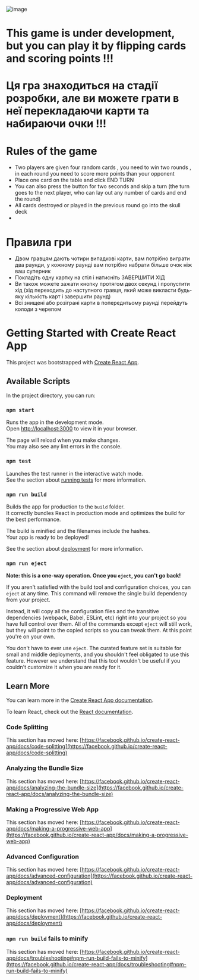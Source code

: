![image](https://user-images.githubusercontent.com/107879647/183371984-3647dc0e-d225-4a54-8d66-354cf027cd57.png)


# This game is under development, but you can play it by flipping cards and scoring points !!! 
# Ця гра знаходиться на стадії розробки, але ви можете грати в неї перекладаючи карти та набираючи очки !!!

# Rules of the game
- Two players are given four random cards , you need to win two rounds , in each round you need to score more points than your opponent 
- Place one card on the table and click END TURN 
- You can also press the button for two seconds and skip a turn (the turn goes to the next player, who can lay out any number of cards and end the round)
- All cards destroyed or played in the previous round go into the skull deck
- 
# Правила гри
- Двом гравцям дають чотири випадкові карти, вам потрібно виграти два раунди, у кожному раунді вам потрібно набрати більше очок ніж ваш суперник
- Покладіть одну картку на стіл і натисніть ЗАВЕРШИТИ ХІД
- Ви також можете зажати кнопку протягом двох секунд і пропустити хід (хід переходить до наступного гравця, який може викласти будь-яку кількість карт і завершити раунд)
- Всі знищені або розіграні карти в попереднтьому раунді перейдуть колоди з черепом 




# Getting Started with Create React App

This project was bootstrapped with [Create React App](https://github.com/facebook/create-react-app).

## Available Scripts

In the project directory, you can run:

### `npm start`

Runs the app in the development mode.\
Open [http://localhost:3000](http://localhost:3000) to view it in your browser.

The page will reload when you make changes.\
You may also see any lint errors in the console.

### `npm test`

Launches the test runner in the interactive watch mode.\
See the section about [running tests](https://facebook.github.io/create-react-app/docs/running-tests) for more information.

### `npm run build`

Builds the app for production to the `build` folder.\
It correctly bundles React in production mode and optimizes the build for the best performance.

The build is minified and the filenames include the hashes.\
Your app is ready to be deployed!

See the section about [deployment](https://facebook.github.io/create-react-app/docs/deployment) for more information.

### `npm run eject`

**Note: this is a one-way operation. Once you `eject`, you can't go back!**

If you aren't satisfied with the build tool and configuration choices, you can `eject` at any time. This command will remove the single build dependency from your project.

Instead, it will copy all the configuration files and the transitive dependencies (webpack, Babel, ESLint, etc) right into your project so you have full control over them. All of the commands except `eject` will still work, but they will point to the copied scripts so you can tweak them. At this point you're on your own.

You don't have to ever use `eject`. The curated feature set is suitable for small and middle deployments, and you shouldn't feel obligated to use this feature. However we understand that this tool wouldn't be useful if you couldn't customize it when you are ready for it.

## Learn More

You can learn more in the [Create React App documentation](https://facebook.github.io/create-react-app/docs/getting-started).

To learn React, check out the [React documentation](https://reactjs.org/).

### Code Splitting

This section has moved here: [https://facebook.github.io/create-react-app/docs/code-splitting](https://facebook.github.io/create-react-app/docs/code-splitting)

### Analyzing the Bundle Size

This section has moved here: [https://facebook.github.io/create-react-app/docs/analyzing-the-bundle-size](https://facebook.github.io/create-react-app/docs/analyzing-the-bundle-size)

### Making a Progressive Web App

This section has moved here: [https://facebook.github.io/create-react-app/docs/making-a-progressive-web-app](https://facebook.github.io/create-react-app/docs/making-a-progressive-web-app)

### Advanced Configuration

This section has moved here: [https://facebook.github.io/create-react-app/docs/advanced-configuration](https://facebook.github.io/create-react-app/docs/advanced-configuration)

### Deployment

This section has moved here: [https://facebook.github.io/create-react-app/docs/deployment](https://facebook.github.io/create-react-app/docs/deployment)

### `npm run build` fails to minify

This section has moved here: [https://facebook.github.io/create-react-app/docs/troubleshooting#npm-run-build-fails-to-minify](https://facebook.github.io/create-react-app/docs/troubleshooting#npm-run-build-fails-to-minify)
